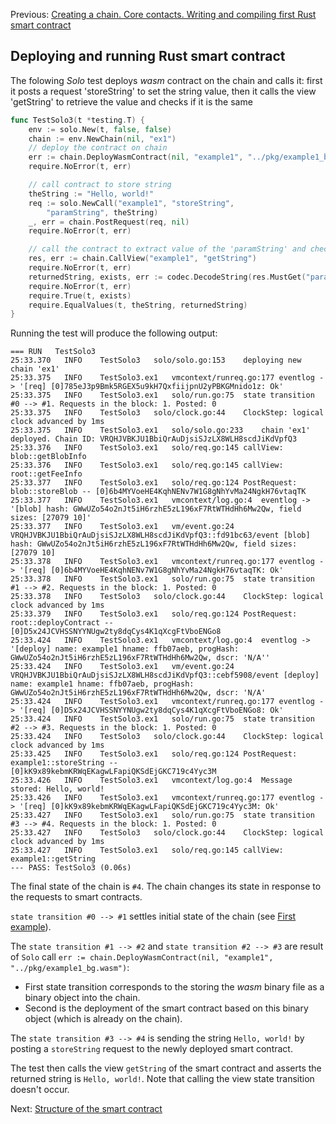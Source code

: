 Previous: [ Creating a chain. Core contacts. Writing and compiling first Rust smart contract](chapter3.md)

## Deploying and running Rust smart contract

The folowing _Solo_ test deploys _wasm_ contract on the chain and calls it: first it 
posts a request 'storeString' to set the string value,
then it calls the view 'getString' to retrieve the value and checks if it is the same 

```go
func TestSolo3(t *testing.T) {
	env := solo.New(t, false, false)
	chain := env.NewChain(nil, "ex1")
	// deploy the contract on chain
	err := chain.DeployWasmContract(nil, "example1", "../pkg/example1_bg.wasm")
	require.NoError(t, err)

	// call contract to store string
	theString := "Hello, world!"
	req := solo.NewCall("example1", "storeString",
		"paramString", theString)
	_, err = chain.PostRequest(req, nil)
	require.NoError(t, err)

	// call the contract to extract value of the 'paramString' and check
	res, err := chain.CallView("example1", "getString")
	require.NoError(t, err)
	returnedString, exists, err := codec.DecodeString(res.MustGet("paramString"))
	require.NoError(t, err)
	require.True(t, exists)
	require.EqualValues(t, theString, returnedString)
}
```

Running the test will produce the following output:
```
=== RUN   TestSolo3
25:33.370	INFO	TestSolo3	solo/solo.go:153	deploying new chain 'ex1'
25:33.375	INFO	TestSolo3.ex1	vmcontext/runreq.go:177	eventlog -> '[req] [0]785eJ3p9Bmk5RGEX5u9kH7QxfiijpnU2yPBKGMnido1z: Ok'
25:33.375	INFO	TestSolo3.ex1	solo/run.go:75	state transition #0 --> #1. Requests in the block: 1. Posted: 0
25:33.375	INFO	TestSolo3	solo/clock.go:44	ClockStep: logical clock advanced by 1ms
25:33.375	INFO	TestSolo3.ex1	solo/solo.go:233	chain 'ex1' deployed. Chain ID: VRQHJVBKJU1BbiQrAuDjsiSJzLX8WLH8scdJiKdVpfQ3
25:33.376	INFO	TestSolo3.ex1	solo/req.go:145	callView: blob::getBlobInfo
25:33.376	INFO	TestSolo3.ex1	solo/req.go:145	callView: root::getFeeInfo
25:33.377	INFO	TestSolo3.ex1	solo/req.go:124	PostRequest: blob::storeBlob -- [0]6b4MYVoeHE4KqhNENv7W1G8gNhYvMa24NgkH76vtaqTK
25:33.377	INFO	TestSolo3.ex1	vmcontext/log.go:4	eventlog -> '[blob] hash: GWwUZo54o2nJt5iH6rzhE5zL196xF7RtWTHdHh6Mw2Qw, field sizes: [27079 10]'
25:33.377	INFO	TestSolo3.ex1	vm/event.go:24	VRQHJVBKJU1BbiQrAuDjsiSJzLX8WLH8scdJiKdVpfQ3::fd91bc63/event [blob] hash: GWwUZo54o2nJt5iH6rzhE5zL196xF7RtWTHdHh6Mw2Qw, field sizes: [27079 10]
25:33.378	INFO	TestSolo3.ex1	vmcontext/runreq.go:177	eventlog -> '[req] [0]6b4MYVoeHE4KqhNENv7W1G8gNhYvMa24NgkH76vtaqTK: Ok'
25:33.378	INFO	TestSolo3.ex1	solo/run.go:75	state transition #1 --> #2. Requests in the block: 1. Posted: 0
25:33.378	INFO	TestSolo3	solo/clock.go:44	ClockStep: logical clock advanced by 1ms
25:33.379	INFO	TestSolo3.ex1	solo/req.go:124	PostRequest: root::deployContract -- [0]D5x24JCVHSSNYYNUgw2ty8dqCys4K1qXcgFtVboENGo8
25:33.424	INFO	TestSolo3.ex1	vmcontext/log.go:4	eventlog -> '[deploy] name: example1 hname: ffb07aeb, progHash: GWwUZo54o2nJt5iH6rzhE5zL196xF7RtWTHdHh6Mw2Qw, dscr: 'N/A''
25:33.424	INFO	TestSolo3.ex1	vm/event.go:24	VRQHJVBKJU1BbiQrAuDjsiSJzLX8WLH8scdJiKdVpfQ3::cebf5908/event [deploy] name: example1 hname: ffb07aeb, progHash: GWwUZo54o2nJt5iH6rzhE5zL196xF7RtWTHdHh6Mw2Qw, dscr: 'N/A'
25:33.424	INFO	TestSolo3.ex1	vmcontext/runreq.go:177	eventlog -> '[req] [0]D5x24JCVHSSNYYNUgw2ty8dqCys4K1qXcgFtVboENGo8: Ok'
25:33.424	INFO	TestSolo3.ex1	solo/run.go:75	state transition #2 --> #3. Requests in the block: 1. Posted: 0
25:33.424	INFO	TestSolo3	solo/clock.go:44	ClockStep: logical clock advanced by 1ms
25:33.425	INFO	TestSolo3.ex1	solo/req.go:124	PostRequest: example1::storeString -- [0]kK9x89kebmKRWqEKagwLFapiQKSdEjGKC719c4Yyc3M
25:33.426	INFO	TestSolo3.ex1	vmcontext/log.go:4	Message stored: Hello, world!
25:33.426	INFO	TestSolo3.ex1	vmcontext/runreq.go:177	eventlog -> '[req] [0]kK9x89kebmKRWqEKagwLFapiQKSdEjGKC719c4Yyc3M: Ok'
25:33.427	INFO	TestSolo3.ex1	solo/run.go:75	state transition #3 --> #4. Requests in the block: 1. Posted: 0
25:33.427	INFO	TestSolo3	solo/clock.go:44	ClockStep: logical clock advanced by 1ms
25:33.427	INFO	TestSolo3.ex1	solo/req.go:145	callView: example1::getString
--- PASS: TestSolo3 (0.06s)
```
The final state of the chain is `#4`. The chain changes its state 
in response to the requests to smart contracts.
 
`state transition #0 --> #1` settles initial state of the chain (see [First example](chapter1.md)).

The `state transition #1 --> #2` and `state transition #2 --> #3` are result of `Solo` call `err := chain.DeployWasmContract(nil, "example1", "../pkg/example1_bg.wasm")`:
- First state transition corresponds to the storing the _wasm_ binary file as a binary object into the chain.
- Second is the deployment of the smart contract based on this binary object (which is already on the chain).   

The `state transition #3 --> #4` is sending the string `Hello, world!` by posting a `storeString` request to 
the newly deployed smart contract.

The test then calls the view `getString` of the smart contract and asserts the returned string is `Hello, world!`.
Note that calling the view state transition doesn't occur.

Next: [Structure of the smart contract]()